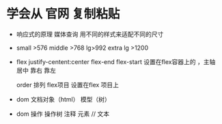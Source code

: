 # 学会从 官网 复制粘贴
- 响应式的原理
  媒体查询 用不同的样式来适配不同的尺寸
- small >576
  middle >768
  lg>992
  extra lg >1200

-  flex
   justify-centent:center flex-end flex-start
   设置在flex容器上的 ，主轴 居中 靠右 靠左 

   order 排列 flex项目 设置在flex 项目上

- dom
  文档对象（html） 模型（树）
- dom 操作 操作树
  注释
  元素 //
  文本 